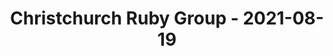 ---
layout: post
title: Christchurch Ruby Group - 2021-08-19
datetime: '2021-08-19T03:00:00-04:00'
name: Christchurch Ruby Group
external_url: https://www.meetup.com/Christchurch-Ruby-Group/events/279621471/
online_event: true
year_month: 2021-08
---